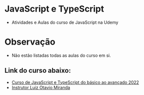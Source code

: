 # JavaScript e TypeScript
- Atividades e Aulas do curso de JavaScript na Udemy

# Observação
- Não estão listadas todas as aulas do curso em si.

## Link do curso abaixo:
- [Curso de JavaScript e TypeScript do básico ao avançado 2022](https://www.udemy.com/course/curso-de-javascript-moderno-do-basico-ao-avancado/)
- [Instrutor Luiz Otavio Miranda](https://github.com/luizomf)
